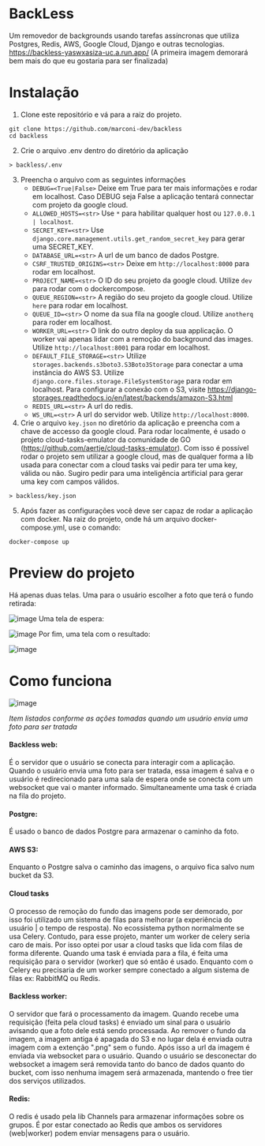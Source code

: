 # BackLess
Um removedor de backgrounds usando tarefas assíncronas que utiliza Postgres, Redis, AWS, Google Cloud, Django e outras tecnologias.
https://backless-yaswxasiza-uc.a.run.app/ (A primeira imagem demorará bem mais do que eu gostaria para ser finalizada)
# Instalação
1. Clone este repositório e vá para a raiz do projeto.
```
git clone https://github.com/marconi-dev/backless
cd backless
```
2. Crie o arquivo .env dentro do diretório da aplicação
```
> backless/.env
```
3. Preencha o arquivo com as seguintes informações
    - `DEBUG=<True|False>` Deixe em True para ter mais informações e rodar em localhost. Caso DEBUG seja False a aplicação tentará connectar com projeto da google cloud.
    - `ALLOWED_HOSTS=<str>` Use `*` para habilitar qualquer host ou `127.0.0.1 | localhost`.
    - `SECRET_KEY=<str>` Use `django.core.management.utils.get_random_secret_key` para gerar uma SECRET_KEY.
    - `DATABASE_URL=<str>` A url de um banco de dados Postgre.
    - `CSRF_TRUSTED_ORIGINS=<str>` Deixe em `http://localhost:8000` para rodar em localhost.
    - `PROJECT_NAME=<str>` O ID do seu projeto da google cloud. Utilize `dev` para rodar com o dockercompose.
    - `QUEUE_REGION=<str>` A região do seu projeto da google cloud. Utilize `here` para rodar em localhost.
    - `QUEUE_ID=<str>` O nome da sua fila na google cloud. Utilize `anotherq` para roder em localhost.
    - `WORKER_URL=<str>` O link do outro deploy da sua applicação. O worker vai apenas lidar com a remoção do background das images. Utilize `http://localhost:8001` para rodar em localhost.
    - `DEFAULT_FILE_STORAGE=<str>` Utilize `storages.backends.s3boto3.S3Boto3Storage` para conectar a uma instância do AWS S3. Utilize `django.core.files.storage.FileSystemStorage` para rodar em localhost. Para configurar a conexão com o S3, visite https://django-storages.readthedocs.io/en/latest/backends/amazon-S3.html 
    - `REDIS_URL=<str>` A url do redis. 
    - `WS_URL=<str>` A url do servidor web. Utilize `http://localhost:8000`.
4. Crie o arquivo `key.json` no diretório da aplicação e preencha com a chave de accesso da google cloud. Para rodar localmente, é usado o projeto cloud-tasks-emulator da comunidade de GO (https://github.com/aertje/cloud-tasks-emulator). Com isso é possível rodar o projeto sem utilizar a google cloud, mas de qualquer forma a lib usada para conectar com a cloud tasks vai pedir para ter uma key, válida ou não. Sugiro pedir para uma inteligência artificial para gerar uma key com campos válidos.  
```
> backless/key.json
``` 
5. Após fazer as configurações você deve ser capaz de rodar a aplicação com docker. Na raiz do projeto, onde há um arquivo docker-compose.yml, use o comando:
```
docker-compose up
```
# Preview do projeto
Há apenas duas telas. Uma para o usuário escolher a foto que terá o fundo retirada:

![image](https://github.com/marconi-dev/backless/assets/121608492/030ca81c-a51d-49b6-a2c7-33cc560ba372)
Uma tela de espera:

![image](https://github.com/marconi-dev/backless/assets/121608492/5aad5d3c-8900-485a-b9c8-a994225b5443)
Por fim, uma tela com o resultado:

![image](https://github.com/marconi-dev/backless/assets/121608492/947fdca5-480c-45e0-b190-f8722c38076d)

# Como funciona
![image](https://github.com/marconi-dev/backless/assets/121608492/61f76707-e6dc-414b-8464-604f9b9d1117)

<i>Item listados conforme as ações tomadas quando um usuário envia uma foto para ser tratada</i>
#### Backless web: 
   É o servidor que o usuário se conecta para interagir com a aplicação. Quando o usuário envia uma foto para ser tratada, essa imagem é salva e o usuário é redirecionado para uma sala de espera onde se conecta com um websocket que vai o manter informado. Simultaneamente uma task é criada na fila do projeto.
#### Postgre: 
   É usado o banco de dados Postgre para armazenar o caminho da foto. 
#### AWS S3:
   Enquanto o Postgre salva o caminho das imagens, o arquivo fica salvo num bucket da S3.
#### Cloud tasks
   O processo de remoção do fundo das imagens pode ser demorado, por isso foi utilizado um sistema de filas para melhorar (a experiência do usuário | o tempo de resposta). No ecossistema python normalmente se usa Celery. Contudo, para esse projeto, manter um worker de celery seria caro de mais. Por isso optei por usar a cloud tasks que lida com filas de forma diferente. Quando uma task é enviada para a fila, é feita uma requisição para o servidor (worker) que só então é usado. Enquanto com o Celery eu precisaria de um worker sempre conectado a algum sistema de filas ex: RabbitMQ ou Redis.
#### Backless worker:
   O servidor que fará o processamento da imagem. Quando recebe uma requisição (feita pela cloud tasks) é enviado um sinal para o usuário avisando que a foto dele está sendo processada. Ao remover o fundo da imagem, a imagem antiga é apagada do S3 e no lugar dela é enviada outra imagem com a extenção ".png" sem o fundo. Após isso a url da imagem é enviada via websocket para o usuário. Quando o usuário se desconectar do websocket a imagem será removida tanto do banco de dados quanto do bucket, com isso nenhuma imagem será armazenada, mantendo o free tier dos serviços utilizados.
#### Redis:
   O redis é usado pela lib Channels para armazenar informações sobre os grupos. É por estar conectado ao Redis que ambos os servidores (web|worker) podem enviar mensagens para o usuário.
